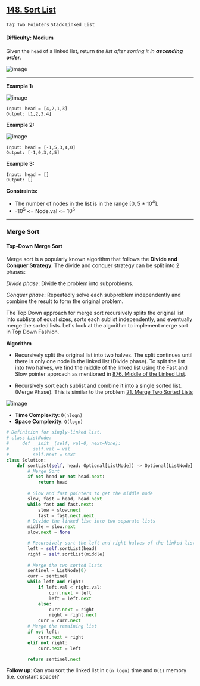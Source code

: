 ## [148. Sort List](https://leetcode.com/problems/sort-list/)

```Tag```: ```Two Pointers``` ```Stack``` ```Linked List```

#### Difficulty: Medium

Given the ```head``` of a linked list, return _the list after sorting it in __ascending order___.

![image](https://user-images.githubusercontent.com/35042430/222935430-ccdef565-bfa0-40ab-ab35-e7e07d41bc99.png)

---

__Example 1:__

![image](https://assets.leetcode.com/uploads/2020/09/14/sort_list_1.jpg)
```
Input: head = [4,2,1,3]
Output: [1,2,3,4]
```

__Example 2:__

![image](https://assets.leetcode.com/uploads/2020/09/14/sort_list_2.jpg)
```
Input: head = [-1,5,3,4,0]
Output: [-1,0,3,4,5]
```

__Example 3:__
```
Input: head = []
Output: []
```

__Constraints:__

- The number of nodes in the list is in the range [0, 5 * 10<sup>4</sup>].
- -10<sup>5</sup> <= Node.val <= 10<sup>5</sup>
 
---

### Merge Sort

#### Top-Down Merge Sort

Merge sort is a popularly known algorithm that follows the __Divide and Conquer Strategy__. The divide and conquer strategy can be split into 2 phases:

_Divide phase_: Divide the problem into subproblems.

_Conquer phase_: Repeatedly solve each subproblem independently and combine the result to form the original problem.

The Top Down approach for merge sort recursively splits the original list into sublists of equal sizes, sorts each sublist independently, and eventually merge the sorted lists. Let's look at the algorithm to implement merge sort in Top Down Fashion.

__Algorithm__

- Recursively split the original list into two halves. The split continues until there is only one node in the linked list (Divide phase). To split the list into two halves, we find the middle of the linked list using the Fast and Slow pointer approach as mentioned in [876. Middle of the Linked List](https://leetcode.com/problems/middle-of-the-linked-list/).

- Recursively sort each sublist and combine it into a single sorted list. (Merge Phase). This is similar to the problem [21. Merge Two Sorted Lists](https://leetcode.com/problems/merge-two-sorted-lists/)

![image](https://leetcode.com/problems/sort-list/Figures/148/topDown_merge_sort.png)

- __Time Complexity__: ```O(nlog⁡n)```
- __Space Complexity__: ```O(log⁡n)```

```Python
# Definition for singly-linked list.
# class ListNode:
#     def __init__(self, val=0, next=None):
#         self.val = val
#         self.next = next
class Solution:
    def sortList(self, head: Optional[ListNode]) -> Optional[ListNode]:
        # Merge Sort
        if not head or not head.next:
            return head
        
        # Slow and fast pointers to get the middle node
        slow, fast = head, head.next
        while fast and fast.next:
            slow = slow.next
            fast = fast.next.next
        # Divide the linked list into two separate lists
        middle = slow.next
        slow.next = None

        # Recursively sort the left and right halves of the linked list
        left = self.sortList(head)
        right = self.sortList(middle)
        
        # Merge the two sorted lists
        sentinel = ListNode(0)
        curr = sentinel
        while left and right:
            if left.val < right.val:
                curr.next = left
                left = left.next
            else:
                curr.next = right
                right = right.next
            curr = curr.next
        # Merge the remaining list
        if not left:
            curr.next = right
        elif not right:
            curr.next = left

        return sentinel.next
```

__Follow up__: Can you sort the linked list in ```O(n logn)``` time and ```O(1)``` memory (i.e. constant space)?


